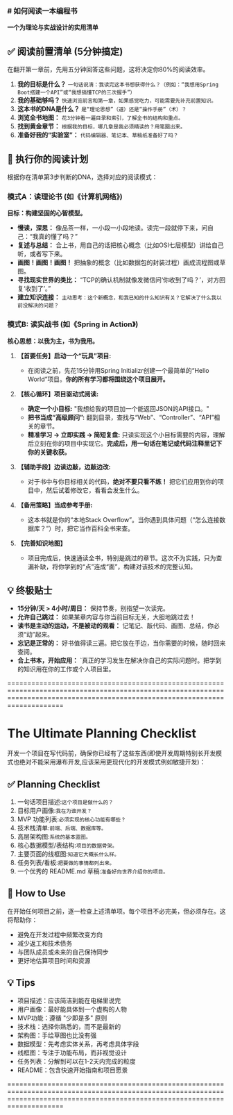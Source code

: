 ### **# 如何阅读一本编程书**

**一个为理论与实战设计的实用清单**

## ✅ 阅读前置清单 (5分钟搞定)

在翻开第一章前，先用五分钟回答这些问题，这将决定你80%的阅读效率。

1.  **我的目标是什么？** `一句话说清：我读完这本书想获得什么？（例如：“我想用Spring Boot搭建一个API”或“我想搞懂TCP的三次握手”）`
2.  **我的基础够吗？** `快速浏览前言和第一章，如果感觉吃力，可能需要先补充前置知识。`
3.  **这本书的DNA是什么？** `是“理论思想”（道）还是“操作手册”（术）？`
4.  **浏览全书地图：** `花3分钟看一遍目录和索引，了解全书的结构和重点。`
5.  **找到黄金章节：** `根据我的目标，哪几章是我必须精读的？用笔圈出来。`
6.  **准备好我的“实验室”：** `代码编辑器、笔记本、草稿纸准备好了吗？`

## 📝 执行你的阅读计划

根据你在清单第3步判断的DNA，选择对应的阅读模式：

### **模式A：读理论书 (如《计算机网络》)**

**目标：构建坚固的心智模型。**

- **慢读，深思：** 像品茶一样，一小段一小段地读。读完一段就停下来，问自己：“我真的懂了吗？”
- **复述与总结：** 合上书，用自己的话把核心概念（比如OSI七层模型）讲给自己听，或者写下来。
- **画图！画图！画图！** 把抽象的概念（比如数据包的封装过程）画成流程图或草图。
- **寻找现实世界的类比：** “TCP的确认机制就像发微信问‘你收到了吗？’，对方回复‘收到了’。”
- **建立知识连接：** `主动思考：这个新概念，和我已知的什么知识有关？它解决了什么我以前没解决的问题？`

### **模式B: 读实战书 (如《Spring in Action》)**

**核心思想：以我为主，书为我用。**

1.  **【首要任务】启动一个“玩具”项目:**
    - 在阅读之前，先花15分钟用Spring Initializr创建一个最简单的“Hello World”项目。**你的所有学习都将围绕这个项目展开。**

2.  **【核心循环】项目驱动式阅读:**
    - **确定一个小目标:** "我想给我的项目加一个能返回JSON的API接口。"
    - **把书当成“高级顾问”:** 翻到目录，查找与“Web”、“Controller”、“API”相关的章节。
    - **精准学习 → 立即实践 → 简短复盘:** 只读实现这个小目标需要的内容，理解后立刻在你的项目中实现它。**完成后，用一句话在笔记或代码注释里记下你的关键收获。**

3.  **【辅助手段】边读边敲，边敲边改:**
    - 对于书中与你目标相关的代码，**绝对不要只看不练！** 把它们应用到你的项目中，然后试着修改它，看看会发生什么。

4.  **【备用策略】当成参考手册:**
    - 这本书就是你的“本地Stack Overflow”。当你遇到具体问题（“怎么连接数据库？”）时，把它当作百科全书来查。

5.  **【完善知识地图】**
    - 项目完成后，快速通读全书，特别是跳过的章节。这次不为实践，只为查漏补缺，将你学到的“点”连成“面”，构建对该技术的完整认知。

## 💡 终极贴士

- **15分钟/天 > 4小时/周日：** 保持节奏，别指望一次读完。
- **允许自己跳过：** 如果某章内容与你当前目标无关，大胆地跳过去！
- **读书是主动的运动，不是被动的观看：** 记笔记、敲代码、画图、总结，你必须“动”起来。
- **忘记是正常的：** 好书值得读三遍。把它放在手边，当你需要的时候，随时回来查阅。
- **合上书本，开始应用：** `真正的学习发生在解决你自己的实际问题时。把学到的知识用在你的工作或个人项目里。

================================================================================================================================================================================

# The Ultimate Planning Checklist

开发一个项目在写代码前，确保你已经有了这些东西(即使开发周期特别长开发模式也绝对不能采用瀑布开发,应该采用更现代化的开发模式例如敏捷开发)：

## ✅ Planning Checklist

1. 一句话项目描述:`这个项目是做什么的？`
2. 目标用户画像:`我在为谁开发？`
3. MVP 功能列表:`必须实现的核心功能有哪些？`
4. 技术栈清单:`前端、后端、数据库等。`
5. 高层架构图:`系统的基本蓝图。`
6. 核心数据模型/表结构:`项目的数据骨架。`
7. 主要页面的线框图:`知道它大概长什么样。`
8. 任务列表/看板:`把要做的事情都列出来。`
9. 一个优秀的 README.md 草稿:`准备好向世界介绍你的项目。`

## 📝 How to Use

在开始任何项目之前，逐一检查上述清单项。每个项目不必完美，但必须存在。这将帮助你：

- 避免在开发过程中频繁改变方向
- 减少返工和技术债务
- 与团队成员或未来的自己保持同步
- 更好地估算项目时间和资源

## 💡 Tips

- 项目描述：应该简洁到能在电梯里说完
- 用户画像：最好能具体到一个虚构的人物
- MVP功能：遵循 "少即是多" 原则
- 技术栈：选择你熟悉的，而不是最新的
- 架构图：手绘草图也比没有强
- 数据模型：先考虑实体关系，再考虑具体字段
- 线框图：专注于功能布局，而非视觉设计
- 任务列表：分解到可以在1-2天内完成的粒度
- README：包含快速开始指南和项目愿景

================================================================================================================================================================================
